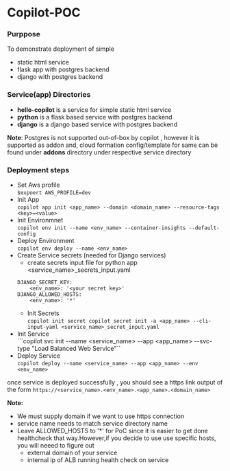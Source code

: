 # Copilot-POC

### Purppose
To demonstrate deployment of simple 
- static html service
- flask app with postgres backend
- django with postgres backend

### Service(app) Directories
- **hello-copilot** is a service for simple static html service 
- **python** is a flask based service with postgres backend
- **django** is a django based service with postgres backend

**Note**: Postgres is not supported out-of-box by copilot , however it is supported as addon and, cloud formation config/template for same can be found under **addons** directory under respective service directory

### Deployment steps
- Set Aws profile<br>
```$expoert AWS_PROFILE=dev```
- Init App<br>
```copilot app init <app_name> --domain <domain_name> --resource-tags <key>=<value>``` 
- Init Environmnet<br>
```copilot env init --name <env_name> --container-insights --default-config```
- Deploy Environment<br>
```copilot env deploy --name <env_name>```
- Create Service secrets (needed for Django services)
    -  create secrets input file for python app <service_name>_secrets_input.yaml<br>
    ```
    DJANGO_SECRET_KEY:
        <env_name>: '<your secret key>'
    DJANGO_ALLOWED_HOSTS:
        <env_name>: '*'
    ```
    - Init Secrets<br>
    ```copilot init secret copilot secret init -a <app_name> --cli-input-yaml <service_name>_secret_input.yaml``` 
- Init Service<br>
```copilot svc init --name <service_name> --app <app_name> --svc-type "Load Balanced Web Service"``
- Deploy Service<br>
```copilot deploy --name <service_name> --app <app_name> --env <env_name>```

once service is deployed successfully , you should see a https link output of the form
```https://<service_name>.<env_name>.<app_name>.<domain_name>```

**Note:**
- We must supply domain if we want to use https connection
- service name needs to match service directory name
- Leave ALLOWED_HOSTS to '*' for PoC since it is easier to get done healthcheck that way.However,if you decide to use use specific hosts, you will neeed to figure out 
    - external domain of your service
    - internal ip of ALB running health check on service

